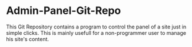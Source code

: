# Admin-Panel-Git-Repo
This Git Repository contains a program to control the panel of a site just in simple clicks.
This is mainly usefull for a non-programmer user to manage his site's content. 
